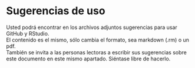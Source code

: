 # Sugerencias de uso
Usted podrá encontrar en los archivos adjuntos sugerencias para usar GitHub y RStudio. <br />
El contenido es el mismo, sólo cambia el formato, sea markdown (.rm) o un pdf. <br />
También se invita a las personas lectoras a escribir sus sugerencias sobre este documento en este mismo apartado. Siéntase libre de hacerlo. <br />